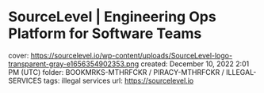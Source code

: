 # SourceLevel | Engineering Ops Platform for Software Teams

cover: https://sourcelevel.io/wp-content/uploads/SourceLevel-logo-transparent-gray-e1656354902353.png
created: December 10, 2022 2:01 PM (UTC)
folder: BOOKMRKS-MTHRFCKR / PIRACY-MTHRFCKR / ILLEGAL-SERVICES
tags: illegal services
url: https://sourcelevel.io